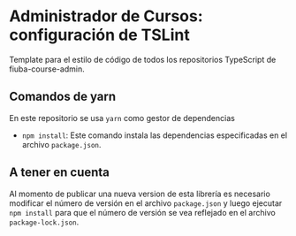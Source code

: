 # Administrador de Cursos: configuración de TSLint

Template para el estilo de código de todos los repositorios 
TypeScript de fiuba-course-admin.

## Comandos de yarn

En este repositorio se usa `yarn` como gestor de dependencias

- `npm install`: Este comando instala las dependencias especificadas en el
  archivo `package.json`.
  
## A tener en cuenta

Al momento de publicar una nueva version de esta librería es necesario modificar
el número de versión en el archivo `package.json` y luego ejecutar `npm install` para
que el número de versión se vea reflejado en el archivo `package-lock.json`.
